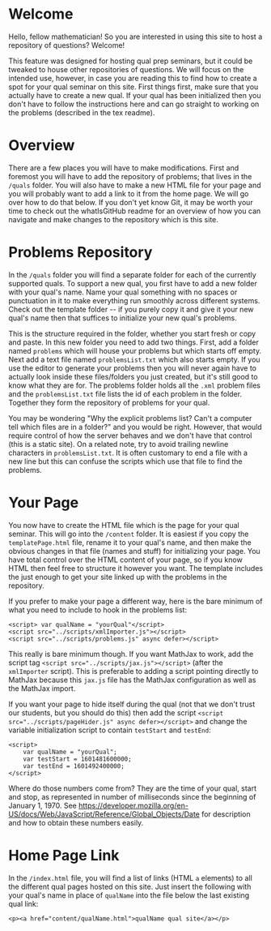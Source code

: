 # Welcome

Hello, fellow mathematician! So you are interested in using this site to host a repository of questions? Welcome!

This feature was designed for hosting qual prep seminars, but it could be tweaked to house other repositories of questions. We will focus on the intended use, however, in case you are reading this to find how to create a spot for your qual seminar on this site. First things first, make sure that you actually have to create a new qual. If your qual has been initialized then you don't have to follow the instructions here and can go straight to working on the problems (described in the tex readme).

# Overview

There are a few places you will have to make modifications. First and foremost you will have to add the repository of problems; that lives in the `/quals` folder. You will also have to make a new HTML file for your page and you will probably want to add a link to it from the home page. We will go over how to do that below. If you don't yet know Git, it may be worth your time to check out the whatIsGitHub readme for an overview of how you can navigate and make changes to the repository which is this site.

# Problems Repository

In the `/quals` folder you will find a separate folder for each of the currently supported quals. To support a new qual, you first have to add a new folder with your qual's name. Name your qual something with no spaces or punctuation in it to make everything run smoothly across different systems. Check out the template folder -- if you purely copy it and give it your new qual's name then that suffices to initialize your new qual's problems.

This is the structure required in the folder, whether you start fresh or copy and paste. In this new folder you need to add two things. First, add a folder named `problems` which will house your problems but which starts off empty. Next add a text file named `problemsList.txt` which also starts empty. If you use the editor to generate your problems then you will never again have to actually look inside these files/folders you just created, but it's still good to know what they are for. The problems folder holds all the `.xml` problem files and the `problemsList.txt` file lists the id of each problem in the folder. Together they form the repository of problems for your qual.

You may be wondering "Why the explicit problems list? Can't a computer tell which files are in a folder?" and you would be right. However, that would require control of how the server behaves and we don't have that control (this is a static site). On a related note, try to avoid trailing newline characters in `problemsList.txt`. It is often customary to end a file with a new line but this can confuse the scripts which use that file to find the problems.

# Your Page

You now have to create the HTML file which is the page for your qual seminar. This will go into the `/content` folder. It is easiest if you copy the `templatePage.html` file, rename it to your qual's name, and then make the obvious changes in that file (names and stuff) for initializing your page. You have total control over the HTML content of your page, so if you know HTML then feel free to structure it however you want. The template includes the just enough to get your site linked up with the problems in the repository.

If you prefer to make your page a different way, here is the bare minimum of what you need to include to hook in the problems list:

```
<script> var qualName = "yourQual"</script>
<script src="../scripts/xmlImporter.js"></script>
<script src="../scripts/problems.js" async defer></script>
```

This really is bare minimum though. If you want MathJax to work, add the script tag `<script src="../scripts/jax.js"></script>` (after the `xmlImporter` script). This is preferable to adding a script pointing directly to MathJax because this `jax.js` file has the MathJax configuration as well as the MathJax import.

If you want your page to hide itself during the qual (not that we don't trust our students, but you should do this) then add the script `<script src="../scripts/pageHider.js" async defer></script>` and change the variable initialization script to contain `testStart` and `testEnd`:

```
<script>
    var qualName = "yourQual";
    var testStart = 1601481600000;
    var testEnd = 1601492400000;
</script>
```

Where do those numbers come from? They are the time of your qual, start and stop, as represented in number of milliseconds since the beginning of January 1, 1970. See https://developer.mozilla.org/en-US/docs/Web/JavaScript/Reference/Global_Objects/Date for description and how to obtain these numbers easily.

# Home Page Link

In the `/index.html` file, you will find a list of links (HTML `a` elements) to all the different qual pages hosted on this site. Just insert the following with your qual's name in place of `qualName` into the file below the last existing qual link:

```
<p><a href="content/qualName.html">qualName qual site</a></p>
```
